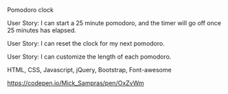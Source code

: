 Pomodoro clock

User Story: I can start a 25 minute pomodoro, and the timer will go off once 25 minutes has elapsed.

User Story: I can reset the clock for my next pomodoro.

User Story: I can customize the length of each pomodoro.

HTML, CSS, Javascript, jQuery, Bootstrap, Font-awesome

https://codepen.io/Mick_Sampras/pen/OxZvWm
